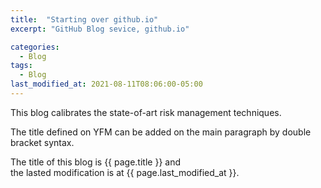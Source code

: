 ```yaml
---
title:  "Starting over github.io"
excerpt: "GitHub Blog sevice, github.io"

categories:
  - Blog
tags:
  - Blog
last_modified_at: 2021-08-11T08:06:00-05:00
---
```


This blog calibrates the state-of-art risk management techniques.

The title defined on YFM can be added on the main paragraph by double bracket syntax.

The title of this blog is {{ page.title }} and  
the lasted modification is at {{ page.last_modified_at }}.